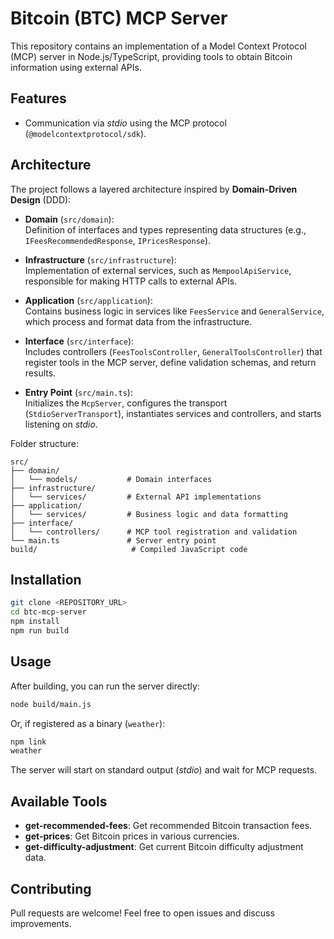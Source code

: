 # Bitcoin (BTC) MCP Server

This repository contains an implementation of a Model Context Protocol (MCP) server in Node.js/TypeScript, providing tools to obtain Bitcoin information using external APIs.

## Features

- Communication via _stdio_ using the MCP protocol (`@modelcontextprotocol/sdk`).

## Architecture

The project follows a layered architecture inspired by **Domain-Driven Design** (DDD):

- **Domain** (`src/domain`):  
  Definition of interfaces and types representing data structures (e.g., `IFeesRecommendedResponse`, `IPricesResponse`).

- **Infrastructure** (`src/infrastructure`):  
  Implementation of external services, such as `MempoolApiService`, responsible for making HTTP calls to external APIs.

- **Application** (`src/application`):  
  Contains business logic in services like `FeesService` and `GeneralService`, which process and format data from the infrastructure.

- **Interface** (`src/interface`):  
  Includes controllers (`FeesToolsController`, `GeneralToolsController`) that register tools in the MCP server, define validation schemas, and return results.

- **Entry Point** (`src/main.ts`):  
  Initializes the `McpServer`, configures the transport (`StdioServerTransport`), instantiates services and controllers, and starts listening on _stdio_.

Folder structure:

```
src/
├── domain/
│   └── models/           # Domain interfaces
├── infrastructure/
│   └── services/         # External API implementations
├── application/
│   └── services/         # Business logic and data formatting
├── interface/
│   └── controllers/      # MCP tool registration and validation
└── main.ts               # Server entry point
build/                     # Compiled JavaScript code
```

## Installation

```bash
git clone <REPOSITORY_URL>
cd btc-mcp-server
npm install
npm run build
```

## Usage

After building, you can run the server directly:

```bash
node build/main.js
```

Or, if registered as a binary (`weather`):

```bash
npm link
weather
```

The server will start on standard output (_stdio_) and wait for MCP requests.

## Available Tools

- **get-recommended-fees**: Get recommended Bitcoin transaction fees.
- **get-prices**: Get Bitcoin prices in various currencies.
- **get-difficulty-adjustment**: Get current Bitcoin difficulty adjustment data.

## Contributing

Pull requests are welcome! Feel free to open issues and discuss improvements.
